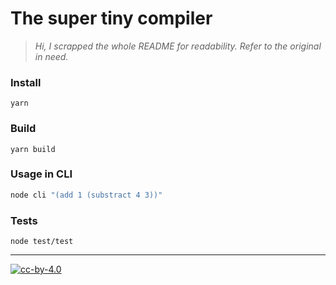 # The super tiny compiler

> *Hi, I scrapped the whole README for readability. Refer to the original in need.*

### Install
```
yarn
```

### Build
```
yarn build
```

### Usage in CLI
```bash
node cli "(add 1 (substract 4 3))"
```

### Tests
```
node test/test
```

---

[![cc-by-4.0](https://licensebuttons.net/l/by/4.0/80x15.png)](http://creativecommons.org/licenses/by/4.0/)
